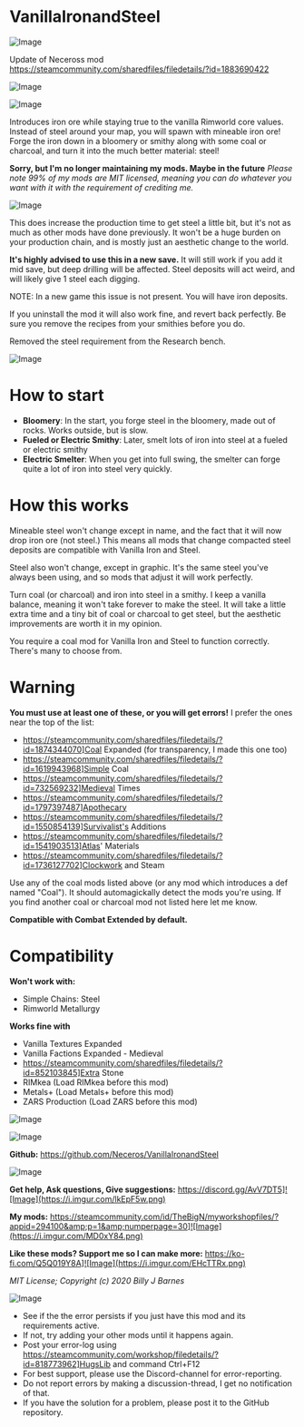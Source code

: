 # VanillaIronandSteel

![Image](https://i.imgur.com/buuPQel.png)

Update of Neceross mod
https://steamcommunity.com/sharedfiles/filedetails/?id=1883690422

![Image](https://i.imgur.com/pufA0kM.png)

	
![Image](https://i.imgur.com/Z4GOv8H.png)

Introduces iron ore while staying true to the vanilla Rimworld core values. Instead of steel around your map, you will spawn with mineable iron ore! Forge the iron down in a bloomery or smithy along with some coal or charcoal, and turn it into the much better material: steel!


**Sorry, but I'm no longer maintaining my mods. Maybe in the future**
*Please note 99% of my mods are MIT licensed, meaning you can do whatever you want with it with the requirement of crediting me.*


![Image](https://i.imgur.com/iEtO930.png)


This does increase the production time to get steel a little bit, but it's not as much as other mods have done previously. It won't be a huge burden on your production chain, and is mostly just an aesthetic change to the world.

**It's highly advised to use this in a new save.** It will still work if you add it mid save, but deep drilling will be affected. Steel deposits will act weird, and will likely give 1 steel each digging.

NOTE: In a new game this issue is not present. You will have iron deposits.

If you uninstall the mod it will also work fine, and revert back perfectly. Be sure you remove the recipes from your smithies before you do.

Removed the steel requirement from the Research bench.

![Image](https://i.imgur.com/j6t7QaC.gif)



# How to start



-  **Bloomery**: In the start, you forge steel in the bloomery, made out of rocks. Works outside, but is slow.
-  **Fueled or Electric Smithy**: Later, smelt lots of iron into steel at a fueled or electric smithy
-  **Electric Smelter**: When you get into full swing, the smelter can forge quite a lot of iron into steel very quickly.




# How this works


Mineable steel won't change except in name, and the fact that it will now drop iron ore (not steel.) This means all mods that change compacted steel deposits are compatible with Vanilla Iron and Steel.

Steel also won't change, except in graphic. It's the same steel you've always been using, and so mods that adjust it will work perfectly.

Turn coal (or charcoal) and iron into steel in a smithy. I keep a vanilla balance, meaning it won't take forever to make the steel. It will take a little extra time and a tiny bit of coal or charcoal to get steel, but the aesthetic improvements are worth it in my opinion.


You require a coal mod for Vanilla Iron and Steel to function correctly. There's many to choose from.


# Warning

**You must use at least one of these, or you will get errors!** I prefer the ones near the top of the list:


- https://steamcommunity.com/sharedfiles/filedetails/?id=1874344070]Coal Expanded (for transparency, I made this one too)
- https://steamcommunity.com/sharedfiles/filedetails/?id=1619943968]Simple Coal
- https://steamcommunity.com/sharedfiles/filedetails/?id=732569232]Medieval Times
- https://steamcommunity.com/sharedfiles/filedetails/?id=1797397487]Apothecary
- https://steamcommunity.com/sharedfiles/filedetails/?id=1550854139]Survivalist's Additions
- https://steamcommunity.com/sharedfiles/filedetails/?id=1541903513]Atlas' Materials
- https://steamcommunity.com/sharedfiles/filedetails/?id=1736127702]Clockwork and Steam



Use any of the coal mods listed above (or any mod which introduces a def named "Coal"). It should automagickally detect the mods you're using. If you find another coal or charcoal mod not listed here let me know.


**Compatible with Combat Extended by default.**


# Compatibility

**Won't work with:**


-  Simple Chains: Steel
-  Rimworld Metallurgy



**Works fine with**


-  Vanilla Textures Expanded
-  Vanilla Factions Expanded - Medieval
-  https://steamcommunity.com/sharedfiles/filedetails/?id=852103845]Extra Stone
-  RIMkea (Load RIMkea before this mod)
-  Metals+ (Load Metals+ before this mod)
-  ZARS Production (Load ZARS before this mod)




![Image](https://i.imgur.com/JqbhBiR.png)


![Image](https://i.imgur.com/NpuFU7v.png)


**Github:** https://github.com/Neceros/VanillaIronandSteel

![Image](https://i.imgur.com/s3KRLlu.gif)


**Get help, Ask questions, Give suggestions:**
https://discord.gg/AvV7DT5]![Image](https://i.imgur.com/lkEpF5w.png)


**My mods:**
https://steamcommunity.com/id/TheBigN/myworkshopfiles/?appid=294100&amp;p=1&amp;numperpage=30]![Image](https://i.imgur.com/MD0xY84.png)


**Like these mods? Support me so I can make more:**
https://ko-fi.com/Q5Q019Y8A]![Image](https://i.imgur.com/EHcTTRx.png)


*MIT License; Copyright (c) 2020 Billy J Barnes*

![Image](https://i.imgur.com/PwoNOj4.png)



-  See if the the error persists if you just have this mod and its requirements active.
-  If not, try adding your other mods until it happens again.
-  Post your error-log using https://steamcommunity.com/workshop/filedetails/?id=818773962]HugsLib and command Ctrl+F12
-  For best support, please use the Discord-channel for error-reporting.
-  Do not report errors by making a discussion-thread, I get no notification of that.
-  If you have the solution for a problem, please post it to the GitHub repository.



